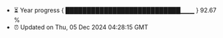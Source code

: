 - ⏳ Year progress { ███████████████████████████▁▁▁ } 92.67 %
- ⏰ Updated on Thu, 05 Dec 2024 04:28:15 GMT


